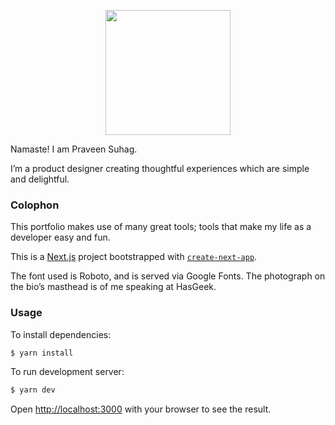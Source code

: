 <p align="center"><img src="https://instagram.fdel38-1.fna.fbcdn.net/v/t51.2885-15/e35/271371504_129488289552105_5847279015737191544_n.jpg?cb=9ad74b5e-c1c39920&_nc_ht=instagram.fdel38-1.fna.fbcdn.net&_nc_cat=109&_nc_ohc=PZqJU7LNIR0AX_F5sZZ&edm=ALQROFkBAAAA&ccb=7-4&ig_cache_key=Mjc0NjY2NDg3NDUxMDU3NjUwMw%3D%3D.2-ccb7-4&oh=00_AT_4umFapCJYU_zZV_I3vz2L_fij0J0_GxdDP3PMAr8CSQ&oe=61F6A0CA&_nc_sid=30a2ef" width="200"></p>

Namaste! I am Praveen Suhag.

I’m a product designer creating thoughtful experiences which are simple and delightful.



### Colophon

This portfolio makes use of many great tools; tools that make my life as a developer easy and fun.

This is a [Next.js](https://nextjs.org/) project bootstrapped with [`create-next-app`](https://github.com/vercel/next.js/tree/canary/packages/create-next-app).

The font used is Roboto, and is served via Google Fonts. The photograph on the bio’s masthead is of me speaking at HasGeek.

### Usage

To install dependencies:

```sh
$ yarn install
```

To run development server:

```sh
$ yarn dev
```

Open [http://localhost:3000](http://localhost:3000) with your browser to see the result.